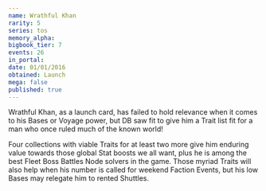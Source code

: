 ```yaml
---
name: Wrathful Khan
rarity: 5
series: tos
memory_alpha:
bigbook_tier: 7
events: 26
in_portal:
date: 01/01/2016
obtained: Launch
mega: false
published: true
---
```


Wrathful Khan, as a launch card, has failed to hold relevance when it comes to his Bases or Voyage power, but DB saw fit to give him a Trait list fit for a man who once ruled much of the known world!

Four collections with viable Traits for at least two more give him enduring value towards those global Stat boosts we all want, plus he is among the best Fleet Boss Battles Node solvers in the game. Those myriad Traits will also help when his number is called for weekend Faction Events, but his low Bases may relegate him to rented Shuttles.

